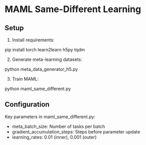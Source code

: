 # MAML Same-Different Learning

## Setup
1. Install requirements:

pip install torch learn2learn h5py tqdm

2. Generate meta-learning datasets:

python meta_data_generator_h5.py

3. Train MAML:

python maml_same_different.py


## Configuration
Key parameters in maml_same_different.py:
- meta_batch_size: Number of tasks per batch
- gradient_accumulation_steps: Steps before parameter update
- learning_rates: 0.01 (inner), 0.001 (outer)
